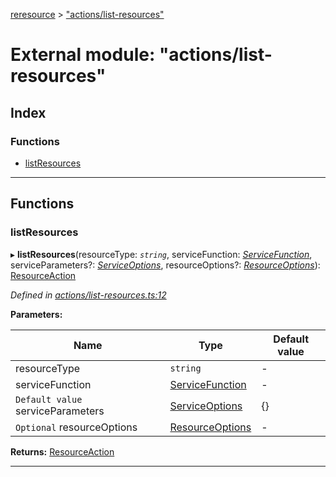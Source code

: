 [reresource](../README.md) > ["actions/list-resources"](../modules/_actions_list_resources_.md)

# External module: "actions/list-resources"

## Index

### Functions

* [listResources](_actions_list_resources_.md#listresources)

---

## Functions

<a id="listresources"></a>

###  listResources

▸ **listResources**(resourceType: *`string`*, serviceFunction: *[ServiceFunction](_actions_types_.md#servicefunction)*, serviceParameters?: *[ServiceOptions](../interfaces/_actions_types_.serviceoptions.md)*, resourceOptions?: *[ResourceOptions](../interfaces/_actions_types_.resourceoptions.md)*): [ResourceAction](../interfaces/_actions_types_.resourceaction.md)

*Defined in [actions/list-resources.ts:12](https://github.com/rcelha/reresource/blob/2e19365/src/actions/list-resources.ts#L12)*

**Parameters:**

| Name | Type | Default value |
| ------ | ------ | ------ |
| resourceType | `string` | - |
| serviceFunction | [ServiceFunction](_actions_types_.md#servicefunction) | - |
| `Default value` serviceParameters | [ServiceOptions](../interfaces/_actions_types_.serviceoptions.md) |  {} |
| `Optional` resourceOptions | [ResourceOptions](../interfaces/_actions_types_.resourceoptions.md) | - |

**Returns:** [ResourceAction](../interfaces/_actions_types_.resourceaction.md)

___

